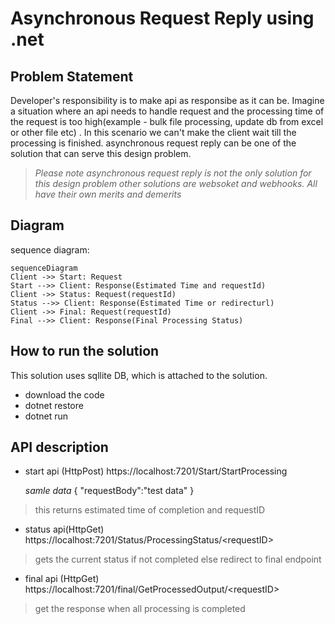 # Asynchronous Request Reply using .net
## Problem Statement
Developer's responsibility is to make api as responsibe as it can be. Imagine a situation where an api needs to handle request and the processing time of the request is too high(example - bulk file processing, update db from  excel or other file etc) . In this scenario we can't make the client wait till the processing is finished. asynchronous request reply can be one of the solution that can serve this design problem. 
> *Please note asynchronous request reply is not the only solution for this design problem other solutions are websoket and webhooks. All have their own merits and demerits*

## Diagram
sequence diagram:

```mermaid
sequenceDiagram
Client ->> Start: Request
Start -->> Client: Response(Estimated Time and requestId)
Client ->> Status: Request(requestId)
Status -->> Client: Response(Estimated Time or redirecturl)
Client ->> Final: Request(requestId)
Final -->> Client: Response(Final Processing Status)

```
## How to run the solution
This solution uses sqllite DB, which is attached to the solution.

 - download the code
 - dotnet restore
 - dotnet run

## API description
- start api (HttpPost)
	https://localhost:7201/Start/StartProcessing
	
    *samle data*
    {
		"requestBody":"test data"
	}
> this returns estimated time of completion and requestID
- status api(HttpGet)
https://localhost:7201/Status/ProcessingStatus/<requestID\>
> gets the current status if not completed else redirect to final endpoint
- final api (HttpGet)
https://localhost:7201/final/GetProcessedOutput/<requestID\>
> get the response when all processing is completed
